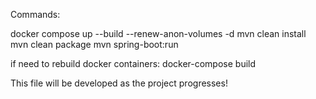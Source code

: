 Commands:

docker compose up --build --renew-anon-volumes -d
mvn clean install
mvn clean package
mvn spring-boot:run

if need to rebuild docker containers: docker-compose build

This file will be developed as the project progresses!
